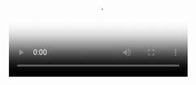 <h5 align="center">
<video src="https://youtu.be/9kP68w_MOLE" poster="./assets/thumbnail.png" width="70%" alt="introduce cooragent" controls></video>
</h5>
